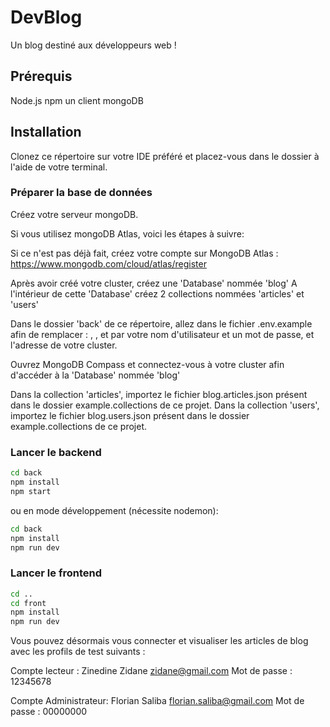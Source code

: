 # DevBlog

Un blog destiné aux développeurs web !

## Prérequis 

Node.js 
npm
un client mongoDB


## Installation 



Clonez ce répertoire sur votre IDE préféré et placez-vous dans le dossier à l'aide de votre terminal.

### Préparer la base de données 

Créez votre serveur mongoDB. 

Si vous utilisez mongoDB Atlas, voici les étapes à suivre: 

Si ce n'est pas déjà fait, créez votre compte sur MongoDB Atlas :
https://www.mongodb.com/cloud/atlas/register

Après avoir créé votre cluster, créez une 'Database' nommée 'blog'
A l'intérieur de cette 'Database' créez 2 collections nommées 'articles' et 'users'

Dans le dossier 'back' de ce répertoire, allez dans le fichier .env.example afin de remplacer : <username>, <password>, et <cluster-address> par votre nom d'utilisateur et un mot de passe, et l'adresse de votre cluster. 

Ouvrez MongoDB Compass et connectez-vous à votre cluster afin d'accéder à la 'Database' nommée 'blog'

Dans la collection 'articles', importez le fichier blog.articles.json présent dans le dossier example.collections de ce projet. 
Dans la collection 'users', importez le fichier blog.users.json présent dans le dossier example.collections de ce projet. 

### Lancer le backend 

```bash
cd back
npm install
npm start 
```

ou en mode développement (nécessite nodemon): 
```bash
cd back
npm install
npm run dev
```

### Lancer le frontend 

```bash
cd ..
cd front
npm install
npm run dev
```


Vous pouvez désormais vous connecter et visualiser les articles de blog avec les profils de test suivants : 

Compte lecteur : 
Zinedine
Zidane
zidane@gmail.com
Mot de passe : 12345678

Compte Administrateur: 
Florian 
Saliba
florian.saliba@gmail.com
Mot de passe : 00000000




